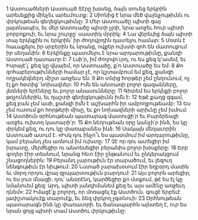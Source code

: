 1 Աստուածների Աստուած Տէրը խօսեց,
ձայն տուեց երկրին արեւելքից մինչեւ արեւմուտք:
2 Սիոնից է նրա մեծ վայելչութիւնն ու փրկութեան գեղեցկութիւնը:
3 Մեր Աստուածը պիտի գայ յայտնապէս,
եւ մեր Աստուածը պիտի չլռի,
նրա առջեւ հուր պիտի բորբոքուի,
եւ նրա շուրջը՝ սաստիկ մրրիկ:
4 Նա վերեւից ձայն պիտի տայ երկնքին ու երկրին՝
իր ժողովրդին դատելու համար:
5 Մօտն է հաւաքելու իր սրբերին եւ նրանց,
ովքեր ուխտի զոհ են մատուցում իր սեղանին:
6 Երկինքը պատմելու է նրա արդարութիւնը,
քանզի Աստուած դատաւոր է:
7 Լսի՛ր, իմ ժողովո՛ւրդ, ու ես քեզ կ՚ասեմ,
եւ Իսրայէ՛լ՝ քեզ կը վկայեմ,
որ Աստուածը, ք՛ո Աստուածը ես եմ:
8 Քո զոհաբերութիւնների համար չէ, որ կշտամբում եմ քեզ,
քանզի ողջակէզներդ միշտ առջեւս են:
9 Քո տնից հորթեր չեմ ընդունում,
ոչ էլ քո հօտից՝ նոխազներ:
10 Իմն են անտառի բոլոր գազանները,
լեռների երէները եւ բոլոր անասունները:
11 Գիտեմ ես երկնքի բոլոր թռչուններին,
եւ դաշտի գեղեցկութիւնն իմն է:
12 Եթէ քաղց զգամ, քեզ բան չեմ ասի,
քանզի իմն է աշխարհն իր ամբողջութեամբ:
13 Ես չեմ ուտում քո հորթերի միսը,
եւ քո նոխազների արիւնը չեմ խմում:
14 Աստծուն օրհնութեան պատարագ մատուցի՛ր
եւ Բարձրեալի առջեւ ուխտդ կատարի՛ր:
15 Քո նեղութեան օրը կանչի՛ր ինձ,
ես կը փրկեմ քեզ, ու դու կը փառաբանես ինձ:
16 Սակայն մեղաւորին Աստուած ասում է.
«Իսկ դու ինչո՞ւ ես պատմում իմ արդարութիւնը,
կամ բերանդ չես առնում իմ ուխտը:
17 Չէ որ դու ատեցիր իմ խրատը,
մերժեցիր ու անտեսեցիր բերանիս բոլոր խօսքերը:
18 Երբ գողեր էիր տեսնում,
նրանց հետ էիր ընթանում
եւ ընկերակցում շնացողներին:
19 Բերանդ չարութիւն էր տարածում,
եւ լեզուդ նենգութիւն էր նիւթում:
20 Նստած չարախօսում էիր եղբօրդ մասին
եւ մօրդ որդու վրայ զրպարտութիւն բարդում:
21 Այս բոլորն արեցիր, ու ես լուռ մնացի.
դու՝ անօրէնդ, կարծեցիր քո մտքում,
թէ ես էլ կը նմանուեմ քեզ:
Արդ, պիտի յանդիմանեմ քեզ
եւ այս ամէնը առջեւդ դնեմ»:
22 Իմացէ՛ք բոլորդ, որ մոռացել էք Աստծուն.
գուցէ երբեւէ յափշտակուէք տարուէք,
եւ ձեզ փրկող չգտնուի:
23 Օրհնութեան պատարագն ինձ կը փառաւորի.
եւ ճանապարհն այնտեղ է,
ուր ես նրան ցոյց պիտի տամ Աստծու փրկութիւնը:

